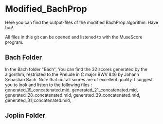 # Modified_BachProp

Here you can find the output-files of the modified BachProp algorithm. 
Have fun! 

All files in this git can be opened and listened to with the MuseScore program.

## Bach Folder
In the Bach folder "Bach", You can find the 32 scores generated by the algorithm, restricted to the Prelude in C major BWV 846 by Johann Sebastian Bach. Note that not all scores are of excellent quality. I suggest you to look and listen to the following files :
generated_19_concatenated.mid, 
generated_21_concatenated.mid, 
generated_28_concatenated.mid, 
generated_29_concatenated.mid, 
generated_31_concatenated.mid, 


## Joplin Folder
